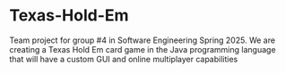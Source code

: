 # Texas-Hold-Em
Team project for group #4 in Software Engineering Spring 2025.  We are creating a Texas Hold Em card game in the Java programming language that will have a custom GUI and online multiplayer capabilities
